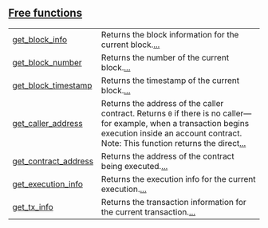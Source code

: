 
[Free functions](./core-starknet-info-free_functions.md)
 ---
| | |
|:---|:---|
| [get_block_info](./core-starknet-info-get_block_info.md) | Returns the block information for the current block.[...](./core-starknet-info-get_block_info.md) |
| [get_block_number](./core-starknet-info-get_block_number.md) | Returns the number of the current block.[...](./core-starknet-info-get_block_number.md) |
| [get_block_timestamp](./core-starknet-info-get_block_timestamp.md) | Returns the timestamp of the current block.[...](./core-starknet-info-get_block_timestamp.md) |
| [get_caller_address](./core-starknet-info-get_caller_address.md) | Returns the address of the caller contract. Returns `0`  if there is no caller—for example, when a transaction begins execution inside an account contract. Note: This function returns the direct[...](./core-starknet-info-get_caller_address.md) |
| [get_contract_address](./core-starknet-info-get_contract_address.md) | Returns the address of the contract being executed.[...](./core-starknet-info-get_contract_address.md) |
| [get_execution_info](./core-starknet-info-get_execution_info.md) | Returns the execution info for the current execution.[...](./core-starknet-info-get_execution_info.md) |
| [get_tx_info](./core-starknet-info-get_tx_info.md) | Returns the transaction information for the current transaction.[...](./core-starknet-info-get_tx_info.md) |
